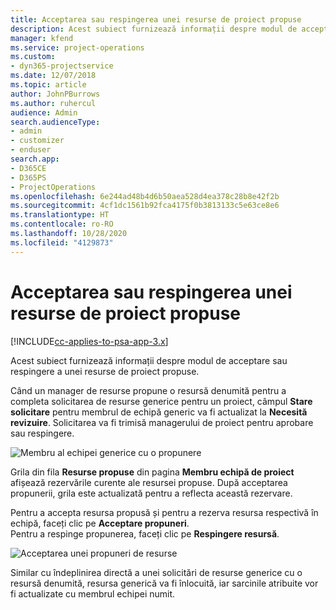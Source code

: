 ```yaml
---
title: Acceptarea sau respingerea unei resurse de proiect propuse
description: Acest subiect furnizează informații despre modul de acceptare sau respingere a unei resurse de proiect propuse.
manager: kfend
ms.service: project-operations
ms.custom:
- dyn365-projectservice
ms.date: 12/07/2018
ms.topic: article
author: JohnPBurrows
ms.author: ruhercul
audience: Admin
search.audienceType:
- admin
- customizer
- enduser
search.app:
- D365CE
- D365PS
- ProjectOperations
ms.openlocfilehash: 6e244ad48b4d6b50aea528d4ea378c28b8e42f2b
ms.sourcegitcommit: 4cf1dc1561b92fca4175f0b3813133c5e63ce8e6
ms.translationtype: HT
ms.contentlocale: ro-RO
ms.lasthandoff: 10/28/2020
ms.locfileid: "4129873"
---
```

# <a name="accept-or-reject-a-proposed-project-resource"></a>Acceptarea sau respingerea unei resurse de proiect propuse

[!INCLUDE[cc-applies-to-psa-app-3.x](../includes/cc-applies-to-psa-app-3x.md)]

Acest subiect furnizează informații despre modul de acceptare sau respingere a unei resurse de proiect propuse.

Când un manager de resurse propune o resursă denumită pentru a completa solicitarea de resurse generice pentru un proiect, câmpul **Stare solicitare** pentru membrul de echipă generic va fi actualizat la **Necesită revizuire**. Solicitarea va fi trimisă managerului de proiect pentru aprobare sau respingere.

![Membru al echipei generice cu o propunere](media/RM-how-to-19.png)

Grila din fila **Resurse propuse** din pagina **Membru echipă de proiect** afișează rezervările curente ale resursei propuse. După acceptarea propunerii, grila este actualizată pentru a reflecta această rezervare. 

Pentru a accepta resursa propusă și pentru a rezerva resursa respectivă în echipă, faceți clic pe **Acceptare propuneri**.  
Pentru a respinge propunerea, faceți clic pe **Respingere resursă**.

![Acceptarea unei propuneri de resurse](media/RM-how-to-20.png) 

Similar cu îndeplinirea directă a unei solicitări de resurse generice cu o resursă denumită, resursa generică va fi înlocuită, iar sarcinile atribuite vor fi actualizate cu membrul echipei numit.
